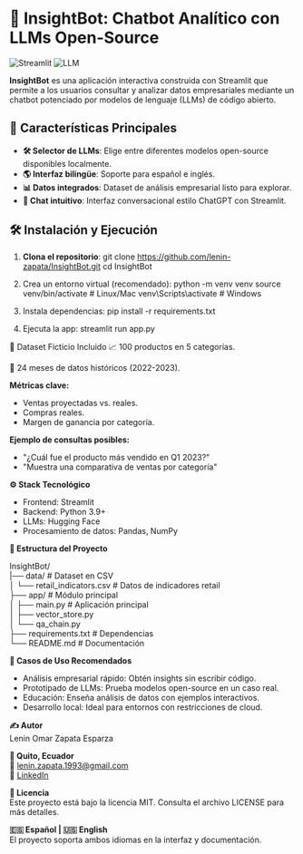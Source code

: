 # 🚀 InsightBot: Chatbot Analítico con LLMs Open-Source

![Streamlit](https://img.shields.io/badge/Streamlit-FF4B4B?style=for-the-badge&logo=Streamlit&logoColor=white)
![LLM](https://img.shields.io/badge/LLM-Open_Source-7F52FF?style=for-the-badge)

**InsightBot** es una aplicación interactiva construida con Streamlit que permite a los usuarios consultar y analizar datos empresariales mediante un chatbot potenciado por modelos de lenguaje (LLMs) de código abierto.

## 🌟 Características Principales

- **🛠️ Selector de LLMs**: Elige entre diferentes modelos open-source disponibles localmente.
- **🌎 Interfaz bilingüe**: Soporte para español e inglés.
- **📊 Datos integrados**: Dataset de análisis empresarial listo para explorar.
- **💬 Chat intuitivo**: Interfaz conversacional estilo ChatGPT con Streamlit.

## 🛠️ Instalación y Ejecución

1. **Clona el repositorio**:
   git clone https://github.com/lenin-zapata/InsightBot.git
   cd InsightBot


2. Crea un entorno virtual (recomendado):
   python -m venv venv
   source venv/bin/activate  # Linux/Mac
   venv\Scripts\activate    # Windows

3. Instala dependencias:
   pip install -r requirements.txt

4. Ejecuta la app:
   streamlit run app.py

📂 Dataset Ficticio Incluido
📈 100 productos en 5 categorías.

📅 24 meses de datos históricos (2022-2023).

**Métricas clave:**

- Ventas proyectadas vs. reales.
- Compras reales.
- Margen de ganancia por categoría.

**Ejemplo de consultas posibles:**

- "¿Cuál fue el producto más vendido en Q1 2023?"
- "Muestra una comparativa de ventas por categoría"

**⚙️ Stack Tecnológico**

- Frontend: Streamlit
- Backend: Python 3.9+
- LLMs: Hugging Face
- Procesamiento de datos: Pandas, NumPy

**🌳 Estructura del Proyecto**

InsightBot/  
|── data/ # Dataset en CSV  
│ └── retail_indicators.csv # Datos de indicadores retail  
├── app/ # Módulo principal  
│ ├── main.py # Aplicación principal  
│ ├── vector_store.py   
│ └── qa_chain.py   
├── requirements.txt # Dependencias  
└── README.md # Documentación  


**💼 Casos de Uso Recomendados**

- Análisis empresarial rápido: Obtén insights sin escribir código.
- Prototipado de LLMs: Prueba modelos open-source en un caso real.
- Educación: Enseña análisis de datos con ejemplos interactivos.
- Desarrollo local: Ideal para entornos con restricciones de cloud.

**✍️ Autor**  
Lenin Omar Zapata Esparza

**📍 Quito, Ecuador**  
📧 lenin.zapata.1993@gmail.com  
🔗 [LinkedIn](https://www.linkedin.com/in/leninzapata-profile/)

**📜 Licencia**  
Este proyecto está bajo la licencia MIT. Consulta el archivo LICENSE para más detalles.

**🇪🇸 Español | 🇺🇸 English**  
El proyecto soporta ambos idiomas en la interfaz y documentación.
